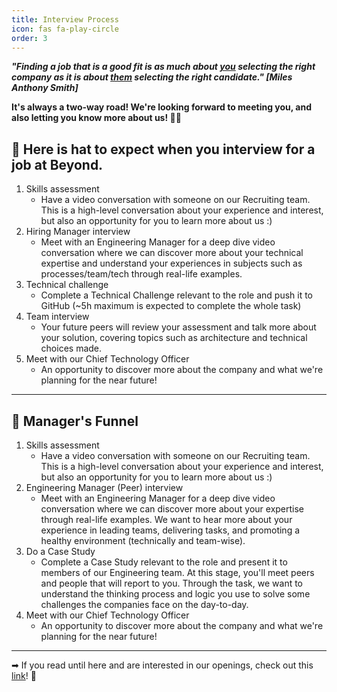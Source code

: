 ```yaml
---
title: Interview Process
icon: fas fa-play-circle
order: 3
---
```


<script>
    console.log ("if you are inspecting this, help us make this code better by joining the team! Apply now ;D");
</script>

**_"Finding a job that is a good fit is as much about <ins>you</ins> selecting the right company as it is about <ins>them</ins> selecting the right candidate." [Miles Anthony Smith]_**


**It's always a two-way road! We're looking forward to meeting you, and also letting you know more about us! 🙌🏽**


## 🚀 Here is hat to expect when you interview for a job at Beyond.
   1. Skills assessment
      - Have a video conversation with someone on our Recruiting team. This is a high-level conversation about your experience and interest, but also an opportunity for you to learn more about us :)
   2. Hiring Manager interview
      - Meet with an Engineering Manager for a deep dive video conversation where we can discover more about your technical expertise and understand your experiences in subjects such as processes/team/tech through real-life examples.  
   3. Technical challenge 
      - Complete a Technical Challenge relevant to the role and push it to GitHub (~5h maximum is expected to complete the whole task)
   4. Team interview
      - Your future peers will review your assessment and talk more about your solution, covering topics such as architecture and technical choices made.
   5. Meet with our Chief Technology Officer
      - An opportunity to discover more about the company and what we're planning for the near future!

<hr style="border-color:#02b006 !important" />

## 🚀 Manager's Funnel
   1. Skills assessment
      - Have a video conversation with someone on our Recruiting team. This is a high-level conversation about your experience and interest, but also an opportunity for you to learn more about us :)
   2. Engineering Manager (Peer) interview
      - Meet with an Engineering Manager for a deep dive video conversation where we can discover more about your expertise through real-life examples. We want to hear more about your experience in leading teams, delivering tasks, and promoting a healthy environment (technically and team-wise).
   3. Do a Case Study
      - Complete a Case Study relevant to the role and present it to members of our Engineering team. At this stage, you'll meet peers and people that will report to you. Through the task, we want to understand the thinking process and logic you use to solve some challenges the companies face on the day-to-day.
   4. Meet with our Chief Technology Officer
      - An opportunity to discover more about the company and what we're planning for the near future!

<hr style="border-color:#02b006 !important" />

➡ If you read until here and are interested in our openings, check out this <a href="https://www.linkedin.com/company/beyond-pricing/jobs/" target="_blank">link</a>! 🎉


<!--
You know you could be getting paid to poke around in our code?
We're hiring across the world! 
https://www.beyondpricing.com/about/careers
-->